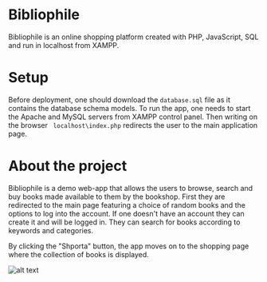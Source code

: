 # Bibliophile
Bibliophile is an online shopping platform created with PHP, JavaScript, SQL and run in localhost from XAMPP.

# Setup
Before deployment, one should download the ```database.sql``` file as it contains the database schema models. To run the app, one needs to start the Apache and MySQL servers from XAMPP control panel. Then writing on the browser ``` localhost\index.php``` redirects the user to the main application page. 

# About the project
Bibliophile is a demo web-app that allows the users to browse, search and buy books made available to them by the bookshop. First they are redirected to the main page featuring a choice of random books and the options to log into the account. If one doesn't have an account they can create it and will be logged in. They can search for  books according to keywords and categories.

By clicking the "Shporta" button, the app moves on to the shopping page where the collection of books is displayed. 

![alt text](https://github.com/Qwerier/web-project/bibliophile.PNG?raw=true)
